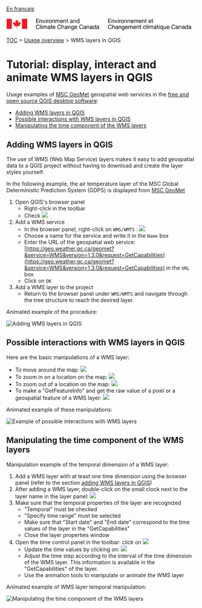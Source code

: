 [En français](tutorial_WMS_QGIS_fr.md)

![ECCC logo](../img_eccc-logo.png)

[TOC](../readme_en.md) > [Usage overview](readme_en.md) > WMS layers in QGIS 

# Tutorial: display, interact and animate WMS layers in QGIS

Usage examples of [MSC GeoMet](../msc-geomet/readme_en.md) geospatial web services in the [free and open source QGIS desktop software](https://qgis.org):

* [Adding WMS layers in QGIS](#adding-wms-layers-in-qgis)
* [Possible interactions with WMS layers in QGIS](#possible-interactions-with-wms-layers-in-qgis)
* [Manipulating the time component of the WMS layers](#manipulating-the-time-component-of-the-wms-layers)

## Adding WMS layers in QGIS

The use of WMS (Web Map Service) layers makes it easy to add geospatial data to a QGIS project without having to download and create the layer styles yourself.

In the following example, the air temperature layer of the MSC Global Deterministic Prediction System (GDPS) is displayed from [MSC GeoMet](../msc-geomet/readme_en.md)

1. Open QGIS's browser panel
    * Right-click in the toolbar
    * Check <img src="https://collaboration.cmc.ec.gc.ca/cmc/cmos/public_doc/usage/images_QGIS/qgis_panneau-explorateur_en.png" width="20%">
2. Add a WMS service 
    * In the browser panel, right-click on `WMS/WMTS` : <img src="https://collaboration.cmc.ec.gc.ca/cmc/cmos/public_doc/usage/images_QGIS/qgis_wms-nouvelle-connection_en.png" width="20%">
    * Choose a name for the service and write it in the `Name` box
    * Enter the URL of the geospatial web service: [https://geo.weather.gc.ca/geomet?&service=WMS&version=1.3.0&request=GetCapabilities](https://geo.weather.gc.ca/geomet?&service=WMS&version=1.3.0&request=GetCapabilities) in the `URL` box
    * Click on `OK`
3. Add a WMS layer to the project
    * Return to the browser panel under `WMS/WMTS` and navigate through the tree structure to reach the desired layer.

Animated example of the procedure:

![Adding WMS layers in QGIS](https://collaboration.cmc.ec.gc.ca/cmc/cmos/public_doc/usage/images_QGIS/qgis_add-wms_en.gif)

## Possible interactions with WMS layers in QGIS

Here are the basic manipulations of a WMS layer:

* To move around the map: <img src="https://collaboration.cmc.ec.gc.ca/cmc/cmos/public_doc/usage/images_QGIS/qgis_button-pan.png">
* To zoom in on a location on the map: <img src="https://collaboration.cmc.ec.gc.ca/cmc/cmos/public_doc/usage/images_QGIS/qgis_button-zoom-in.png">
* To zoom out of a location on the map: <img src="https://collaboration.cmc.ec.gc.ca/cmc/cmos/public_doc/usage/images_QGIS/qgis_button-zoom-out.png">
* To make a "GetFeatureInfo" and get the raw value of a pixel or a geospatial feature of a WMS layer: <img src="https://collaboration.cmc.ec.gc.ca/cmc/cmos/public_doc/usage/images_QGIS/qgis_button-getfeatureinfo.png">

Animated example of these manipulations:

![Example of possible interactions with WMS layers](https://collaboration.cmc.ec.gc.ca/cmc/cmos/public_doc/usage/images_QGIS/qgis_wms-pan-zoom-gfi_en.gif)

## Manipulating the time component of the WMS layers 

Manipulation example of the temporal dimension of a WMS layer:

1. Add a WMS layer with at least one time dimension using the browser panel (refer to the section [adding WMS layers in QGIS](#adding-wms-layers-in-qgis))
2. After adding a WMS layer, double-click on the small clock next to the layer name in the layer panel: <img src="https://collaboration.cmc.ec.gc.ca/cmc/cmos/public_doc/usage/images_QGIS/qgis_button-temporal.png">
3. Make sure that the temporal properties of the layer are recognized
    * "Temporal" must be checked
    * "Specify time range" must be selected
    * Make sure that "Start date" and "End date" correspond to the time values of the layer in the "GetCapabilities"
    * Close the layer properties window
4. Open the time control panel in the toolbar: click on <img src="https://collaboration.cmc.ec.gc.ca/cmc/cmos/public_doc/usage/images_QGIS/qgis_button-temporal.png">
    * Update the time values by clicking on: <img src="https://collaboration.cmc.ec.gc.ca/cmc/cmos/public_doc/usage/images_QGIS/qgis_button-temporal-refresh.png" width="5%">
    * Adjust the time step according to the interval of the time dimension of the WMS layer. This information is available in the "GetCapabilities" of the layer.
    * Use the animation tools to manipulate or animate the WMS layer

Animated example of WMS layer temporal manipulation:

![Manipulating the time component of the WMS layers](https://collaboration.cmc.ec.gc.ca/cmc/cmos/public_doc/usage/images_QGIS/qgis_wms-temporal_en.gif)
